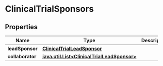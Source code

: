# ClinicalTrialSponsors

## Properties
Name | Type | Description | Notes
------------ | ------------- | ------------- | -------------
**leadSponsor** | [**ClinicalTrialLeadSponsor**](ClinicalTrialLeadSponsor.md) |  |  [optional]
**collaborator** | [**java.util.List&lt;ClinicalTrialLeadSponsor&gt;**](ClinicalTrialLeadSponsor.md) |  |  [optional]
